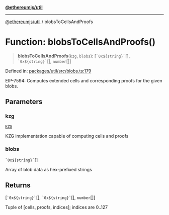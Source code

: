 [**@ethereumjs/util**](../README.md)

***

[@ethereumjs/util](../README.md) / blobsToCellsAndProofs

# Function: blobsToCellsAndProofs()

> **blobsToCellsAndProofs**(`kzg`, `blobs`): \[`` `0x${string}` ``[], `` `0x${string}` ``[], `number`[]\]

Defined in: [packages/util/src/blobs.ts:179](https://github.com/ethereumjs/ethereumjs-monorepo/blob/master/packages/util/src/blobs.ts#L179)

EIP-7594: Computes extended cells and corresponding proofs for the given blobs.

## Parameters

### kzg

[`KZG`](../interfaces/KZG.md)

KZG implementation capable of computing cells and proofs

### blobs

`` `0x${string}` ``[]

Array of blob data as hex-prefixed strings

## Returns

\[`` `0x${string}` ``[], `` `0x${string}` ``[], `number`[]\]

Tuple of [cells, proofs, indices]; indices are 0..127
